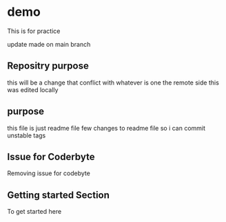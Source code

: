 # demo
This is for practice

update made on main branch

## Repositry purpose
this will be a change that conflict 
with whatever is one the remote side
this was edited locally

## purpose
this file is just readme file
few changes to readme file so i can commit unstable tags


## Issue for Coderbyte
Removing issue for codebyte

## Getting started Section
To get started here

